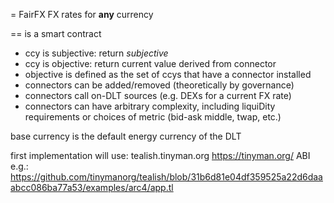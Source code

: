 =
FairFX
FX rates for **any** currency 


== 
is a smart contract 
+ ccy is subjective: return *subjective*
+ ccy is objective: return current value derived from connector
+ objective is defined as the set of ccys that have a connector installed
+ connectors can be added/removed (theoretically by governance) 
+ connectors call on-DLT sources (e.g. DEXs for a current FX rate)
+ connectors can have arbitrary complexity, including liquiDity requirements or choices of metric (bid-ask middle, twap, etc.) 

base currency is the default energy currency of the DLT 

first implementation will use:
tealish.tinyman.org
https://tinyman.org/
ABI e.g.: https://github.com/tinymanorg/tealish/blob/31b6d81e04df359525a22d6daaabcc086ba77a53/examples/arc4/app.tl

